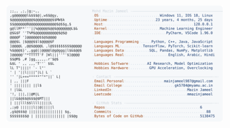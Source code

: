 <picture>
  <source srcset="https://raw.githubusercontent.com/mmazinjameel/mmazinjameel/main/dark_mode.svg?v=1743365394" media="(prefers-color-scheme: dark)">
  <img src="https://raw.githubusercontent.com/mmazinjameel/mmazinjameel/main/light_mode.svg?v=1743365394">
</picture>
